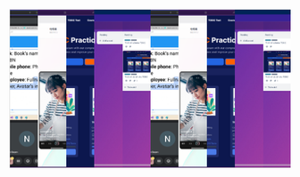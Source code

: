 <style>
.gallery-container {
  width: 100%;
  position: relative;
  overflow: hidden;
}
.gallery-frame {
  position: relative;
  width: 100%;
  padding-top: 56.25%; /* Tỷ lệ 16:9 */
  border: 1px solid #ddd;
  overflow: visible; /* Cho phép nội dung tràn ra ngoài */
}
.gallery-images {
  position: absolute;
  top: 0;
  left: 0;
  width: 100%;
  height: 100%;
  display: flex;
  justify-content: center;
}
.gallery-item {
  position: relative;
  height: 100%;
  flex: 1;
  transition: all 0.4s ease;
  overflow: hidden;
  min-width: 0; /* Cho phép item co lại nhỏ hơn nội dung */
}
.gallery-item:hover {
  flex: 0 0 100%; /* Chiếm toàn bộ chiều rộng khi hover */
  z-index: 1;
}
.gallery-images:hover .gallery-item:not(:hover) {
  flex: 0 0 0; /* Thu nhỏ hoàn toàn các ảnh khác */
  opacity: 0;
}
.gallery-item img {
  width: 100%;
  height: 100%;
  object-fit: cover;
  transition: transform 0.4s ease;
}
.gallery-item:hover img {
  transform: scale(1.05);
}
</style>

<div class="gallery-container">
  <div class="gallery-frame">
    <div class="gallery-images">
      <div class="gallery-item">
        <img src="https://raw.githubusercontent.com/CaoQuocViet/github_page_img/main/readme/Screenshot%202025-03-02%20202830.png" alt="Ảnh 1">
      </div>
      <div class="gallery-item">
        <img src="https://raw.githubusercontent.com/CaoQuocViet/github_page_img/main/readme/Screenshot%202025-03-10%20174731.png" alt="Ảnh 2">
      </div>
      <div class="gallery-item">
        <img src="https://raw.githubusercontent.com/CaoQuocViet/github_page_img/main/readme/Screenshot%202025-03-10%20180700.png" alt="Ảnh 3">
      </div>
      <div class="gallery-item">
        <img src="https://raw.githubusercontent.com/CaoQuocViet/github_page_img/main/readme/Screenshot%202025-03-10%20214807.png" alt="Ảnh 4">
      </div>
      <div class="gallery-item">
        <img src="https://raw.githubusercontent.com/CaoQuocViet/github_page_img/main/readme/Screenshot%202025-03-10%20222222.png" alt="Ảnh 5">
      </div>
      <div class="gallery-item">
        <img src="https://raw.githubusercontent.com/CaoQuocViet/github_page_img/main/readme/Screenshot%202025-03-02%20202830.png" alt="Ảnh 6">
      </div>
      <div class="gallery-item">
        <img src="https://raw.githubusercontent.com/CaoQuocViet/github_page_img/main/readme/Screenshot%202025-03-10%20174731.png" alt="Ảnh 7">
      </div>
      <div class="gallery-item">
        <img src="https://raw.githubusercontent.com/CaoQuocViet/github_page_img/main/readme/Screenshot%202025-03-10%20180700.png" alt="Ảnh 8">
      </div>
      <div class="gallery-item">
        <img src="https://raw.githubusercontent.com/CaoQuocViet/github_page_img/main/readme/Screenshot%202025-03-10%20214807.png" alt="Ảnh 9">
      </div>
      <div class="gallery-item">
        <img src="https://raw.githubusercontent.com/CaoQuocViet/github_page_img/main/readme/Screenshot%202025-03-10%20222222.png" alt="Ảnh 10">
      </div>
    </div>
  </div>
</div>